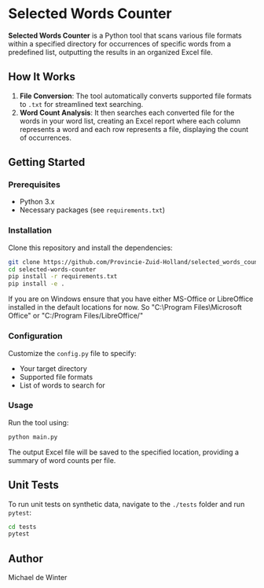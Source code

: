 # Selected Words Counter

**Selected Words Counter** is a Python tool that scans various file formats within a specified directory for occurrences of specific words from a predefined list, outputting the results in an organized Excel file.

## How It Works

1. **File Conversion**: The tool automatically converts supported file formats to `.txt` for streamlined text searching.
2. **Word Count Analysis**: It then searches each converted file for the words in your word list, creating an Excel report where each column represents a word and each row represents a file, displaying the count of occurrences.

## Getting Started

### Prerequisites
- Python 3.x
- Necessary packages (see `requirements.txt`)

### Installation
Clone this repository and install the dependencies:

```bash
git clone https://github.com/Provincie-Zuid-Holland/selected_words_counter.git
cd selected-words-counter
pip install -r requirements.txt
pip install -e .
 ```

If you are on Windows ensure that you have either MS-Office or LibreOffice installed in the default locations for now.
So "C:\Program Files\Microsoft Office" or "C:/Program Files/LibreOffice/"

### Configuration
Customize the `config.py` file to specify:
- Your target directory
- Supported file formats
- List of words to search for

### Usage
Run the tool using:

```bash
python main.py
```

The output Excel file will be saved to the specified location, providing a summary of word counts per file.

## Unit Tests

To run unit tests on synthetic data, navigate to the `./tests` folder and run `pytest`:

```bash
cd tests
pytest
```


## Author
Michael de Winter
